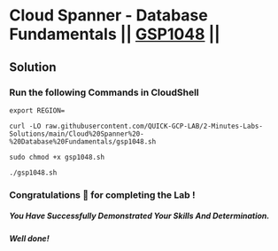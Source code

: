 # Cloud Spanner - Database Fundamentals || [GSP1048](https://www.cloudskillsboost.google/focuses/54352?parent=catalog) ||

## Solution

### Run the following Commands in CloudShell

```
export REGION=
```
```
curl -LO raw.githubusercontent.com/QUICK-GCP-LAB/2-Minutes-Labs-Solutions/main/Cloud%20Spanner%20-%20Database%20Fundamentals/gsp1048.sh

sudo chmod +x gsp1048.sh

./gsp1048.sh
```

### Congratulations 🎉 for completing the Lab !

##### *You Have Successfully Demonstrated Your Skills And Determination.*

#### *Well done!*
